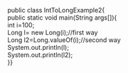 public class IntToLongExample2{  
public static void main(String args[]){  
int i=100;  
Long l= new Long(i);//first way  
Long l2=Long.valueOf(i);//second way  
System.out.println(l);  
System.out.println(l2);  
}}  
